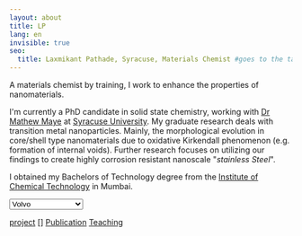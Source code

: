 ```yaml
---
layout: about
title: LP
lang: en
invisible: true
seo:
  title: Laxmikant Pathade, Syracuse, Materials Chemist #goes to the tab part
---
```


A materials chemist by training, I work to enhance the properties of nanomaterials.

I'm currently a PhD candidate in solid state chemistry, working with [Dr Mathew Maye](http://nano.syr.edu) at [Syracuse University](https://syracuse.edu/).
My graduate research deals with transition metal nanoparticles. Mainly, the morphological evolution in core/shell type nanomaterials due to oxidative Kirkendall phenomenon (e.g. formation of internal voids). Further research focuses on utilizing our findings to create highly corrosion resistant nanoscale "*stainless Steel*".

I obtained my Bachelors of Technology degree from the [Institute of Chemical Technology](https://en.wikipedia.org/wiki/Institute_of_Chemical_Technology) in Mumbai.


<select>
  <option value="volvo">Volvo</option>
  <option value="Research">(/project/research)</option>
  <option value="opel">Opel</option>
  <option value="audi">Audi</option>
</select>

[project<span class="caret"></span>](/project "project")
   []
   [Publication](/project/publication)
   [Teaching](/project/teaching)
